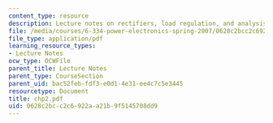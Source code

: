 ```yaml
---
content_type: resource
description: Lecture notes on rectifiers, load regulation, and analysis methods.
file: /media/courses/6-334-power-electronics-spring-2007/0628c2bcc2c6922aa21b9f5145708dd9_chp2.pdf
file_type: application/pdf
learning_resource_types:
- Lecture Notes
ocw_type: OCWFile
parent_title: Lecture Notes
parent_type: CourseSection
parent_uid: bac52feb-fdf3-e0d1-4e31-ee4c7c5e3445
resourcetype: Document
title: chp2.pdf
uid: 0628c2bc-c2c6-922a-a21b-9f5145708dd9
---
```

